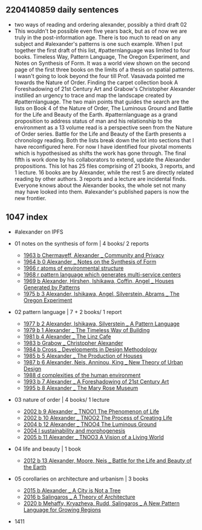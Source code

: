 ## 2204140859 daily sentences
* two ways of reading and ordering alexander, possibly a third draft 02
* This wouldn't be possible even five years back, but as of now we are truly in the post-information age.
There is too much to read on any subject and #alexander's patterns is one such example.
When I put together the first draft of this list, #patternlanguage was limited to four books.
Timeless Way, Pattern Language, The Oregon Experiment, and Notes on Synthesis of Form.
It was a world view shown on the second page of the first three books on the limits of a thesis on spatial patterns.
I wasn't going to look beyond the four till Prof. Vasavada pointed me towards the Nature of Order. 
Finding the carpet collection book A Foreshadowing of 21st Century Art and Grabow's Christopher Alexander instilled an urgency to trace and map the landscape created by #patternlanguage.
The two main points that guides the search are the lists on Book 4 of the Nature of Order, The Luminous Ground and Battle for the Life and Beauty of the Earth.
#patternlanguage as a grand proposition to address status of man and his relationship to the environment as a 13 volume read is a perspective seen from the Nature of Order series.
Battle for the Life and Beauty of the Earth presents a chronology reading.
Both the lists break down the lot into sections that I have reconfigured here.
For now I have identified four pivotal moments which is hypothesised as shifts the work has gone through.
The final fifth is work done by his collaborators to extend, update the Alexander propositions.
This lot has 25 files comprising of 21 books, 3 reports, and 1 lecture.
16 books are by Alexander, while the rest 5 are directly related reading by other authors.
3 reports and a lecture are incidental finds. 
Everyone knows about the Alexander books, the whole set not many may have looked into them. 
#alexander's published papers is now the new frontier.  

## 1047 index
* #alexander on IPFS
* 01 notes on the synthesis of form | 4 books/ 2 reports
  * [1963 b Chermayeff, Alexander _ Community and Privacy](https://dweb.link/ipfs/bafybeieqvhrqgimeocqpdgmp47xz3fkadtupdes25cehpssu35nc7gion4)
  * [1964 b 0 Alexander _ Notes on the Synthesis of Form](https://dweb.link/ipfs/bafybeihgwhkmevpqkadwtdiu4b2tx2ka3vnvt6owct77cew4f4wzfgdodm) 
  * [1966 r atoms of environmental structure](https://dweb.link/ipfs/bafybeicskabsdlhc27wro2ofluzsfz5eiebb7bf5gpx5gpn3r4t4fwnn3m) 
  * [1968 r pattern language which generates multi-service centers](https://dweb.link/ipfs/bafybeifdk4y4nm2ecfzurffmmqujj2waeh3zhdvnvfaege765pq77yftmy)
  * [1969 b Alexander, Hirshen, Ishikawa, Coffin, Angel _ Houses Generated by Patterns](https://dweb.link/ipfs/bafybeigwcu6agmjj4arb4bc4bzo34zvtvh2eieeefylautoooev4afu65e) 
  * [1975 b 3 Alexander, Ishikawa, Angel, Silverstein, Abrams _ The Oregon Experiment](https://dweb.link/ipfs/bafybeiefpw4sgafmeaqxbp3243tmk556o6luz47tt5rxp276almhecadfe)

* 02 pattern language | 7 + 2 books/ 1 report
  * [1977 b 2 Alexander, Ishikawa, Silverstein _ A Pattern Language](https://dweb.link/ipfs/bafybeiefpw4sgafmeaqxbp3243tmk556o6luz47tt5rxp276almhecadfe)
  * [1979 b 1 Alexander _ The Timeless Way of Building](https://dweb.link/ipfs/bafybeidju4pwuqumujzlfv5ewccfxchh2indtciwobiq56d3mvzx2ypzt4) 
  * [1981 b 4 Alexander _ The Linz Cafe](https://dweb.link/ipfs/bafybeih33kowrmygwhqf75ejj7avnobz655lnbtulk7bsrkkgvos76ytq4)
  * [1983 b Grabow _ Christopher Alexander](https://dweb.link/ipfs/bafybeibgdmsldgnrvpp5e3gz4fcn3tbnfbshj2qinssbmnoubbmiy5h53m)  
  * [1984 b Cross _ Developments in Design Methodology](https://dweb.link/ipfs/bafybeicbpufkoxp5utuoghulkbu7gwmo6zar24qyjw7m6jyp7bulmisspa) 
  * [1985 b 5 Alexander _ The Production of Houses](https://dweb.link/ipfs/bafybeicixsx653l4v54owolqrt2qwvqrsaaqciw6j6vafw5ldb2qkbc4va) 
  * [1987 b 6 Alexander, Neis, Anninou, King _ New Theory of Urban Design](https://dweb.link/ipfs/bafybeifrmsntzmkuaukt3q24ry627dh7ewhxtzc3c7gbmsg5t53schxw4y) 
  * [1988 d complexities of the human environment](https://dweb.link/ipfs/bafybeidlgqrrok2vwppwyq7emrw4aarlsonupyk2qiwcvilk5lld5x5jza) 
  * [1993 b 7 Alexander _ A Foreshadowing of 21st Century Art](https://dweb.link/ipfs/bafybeieyjwq73uqkmlzjbpzbd77wgyhdowmfniel2dlzgv3eiasgdaiqey) 
  * [1995 b 8 Alexander _ The Mary Rose Museum](https://dweb.link/ipfs/bafybeignm336adow6zzatahxkh4fmb3iibbe7hh2x6ddxqutyi4t2mierm) 

* 03 nature of order | 4 books/ 1 lecture
  * [2002 b 9 Alexander _ TNOO1 The Phenomenon of Life](https://dweb.link/ipfs/bafybeidxdghd5schnwgxjihubzme5de7llqubqxo7k5wieebsif5kg3r4u) 
  * [2002 b 10 Alexander _ TNOO2 The Process of Creating Life](https://dweb.link/ipfs/bafybeibhjnn7b4lpt6sobvl2mhldydffauezod77nquusv4py2swzlrxia)  
  * [2004 b 12 Alexander _ TNOO4 The Luminous Ground](https://dweb.link/ipfs/bafybeidm2ixlv65yuvhwy3saypcman2qod37hkoni4z2euhy7cbj775ti4) 
  * [2004 l sustainability and morphogenesis](https://dweb.link/ipfs/bafybeibwatd3daljgysvns5ar37v3f66mjuzxxriif2vmfgupuc3w43oja) 
  * [2005 b 11 Alexander _ TNOO3 A Vision of a Living World](https://dweb.link/ipfs/bafybeidz3ngeldc2sy6fy2r6ekndiz3fj3uihtllcgye2lzrpfxzcih6bi) 

* 04 life and beauty | 1 book
  * [2012 b 13 Alexander, Moore, Neis _ Battle for the Life and Beauty of the Earth](https://dweb.link/ipfs/bafybeideoguaflv4kchqlwg7u4b2knemkymhvauko4bhqvw33v6gs3lr5a) 

* 05 corollaries on architecture and urbanism | 3 books
  * [2015 b Alexander _ A City is Not a Tree](https://dweb.link/ipfs/bafybeickiiohvggru4qyvfv7lfhjvdsbfd5qvflrp7wxeahqonaufn3ija) 
  * [2016 b Salingaros _ A Theory of Architecture](https://dweb.link/ipfs/bafybeib3vitdllok5i7w3r4feeogumdhyqzh3s64zlv644w6thi4xh6sri) 
  * [2020 b Mehaffy, Kryazheva, Rudd, Salingaros _ A New Pattern Language for Growing Regions](https://dweb.link/ipfs/bafybeibplussvtsludunhrezzrqndim7i3h7b5j53hutbo65b3zghjiwci)  

* 1411

